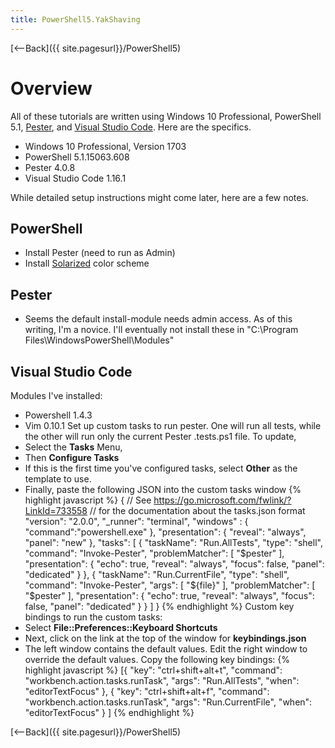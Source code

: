 ```yaml
---
title: PowerShell5.YakShaving
---
```

[<--Back]({{ site.pagesurl}}/PowerShell5)
# Overview
All of these tutorials are written using Windows 10 Professional, PowerShell 5.1, [Pester](https://github.com/pester/Pester), and [Visual Studio Code](https://code.visualstudio.com/download). Here are the specifics.
* Windows 10 Professional, Version 1703
* PowerShell 5.1.15063.608
* Pester 4.0.8
* Visual Studio Code 1.16.1

While detailed setup instructions might come later, here are a few notes.

## PowerShell
* Install Pester (need to run as Admin)
* Install [Solarized](https://github.com/neilpa/cmd-colors-solarized) color scheme

## Pester
* Seems the default install-module needs admin access. As of this writing, I'm a novice. I'll eventually not install these in "C:\Program Files\WindowsPowerShell\Modules"

## Visual Studio Code
Modules I've installed:
* Powershell 1.4.3
* Vim 0.10.1
Set up custom tasks to run pester. One will run all tests, while the other will run only the current Pester .tests.ps1 file. To update, 
* Select the **Tasks** Menu, 
* Then **Configure Tasks**
* If this is the first time you've configured tasks, select **Other** as the template to use. 
* Finally, paste the following JSON into the custom tasks window
{% highlight javascript %}
    {
        // See https://go.microsoft.com/fwlink/?LinkId=733558
        // for the documentation about the tasks.json format
        "version": "2.0.0",
        "_runner": "terminal",
        "windows" : {
            "command":"powershell.exe"
        },
        "presentation": {
            "reveal": "always",
            "panel": "new"
        },
        "tasks": [
            {
                "taskName": "Run.AllTests",
                "type": "shell",
                "command": "Invoke-Pester",
                "problemMatcher": [
                    "$pester"
                ],
                "presentation": {
                    "echo": true,
                    "reveal": "always",
                    "focus": false,
                    "panel": "dedicated"
                }
            },
            {
                "taskName": "Run.CurrentFile",
                "type": "shell",
                "command": "Invoke-Pester",
                "args": [
                    "${file}"
                ],
                "problemMatcher": [
                    "$pester"
                ],
                "presentation": {
                    "echo": true,
                    "reveal": "always",
                    "focus": false,
                    "panel": "dedicated"
                }
            }
        ]
    }
{% endhighlight %}
Custom key bindings to run the custom tasks:
* Select **File::Preferences::Keyboard Shortcuts**
* Next, click on the link at the top of the window for **keybindings.json**
* The left window contains the default values. Edit the right window to override the default values. Copy the following key bindings:
{% highlight javascript %}
    [{
        "key": "ctrl+shift+alt+t",
        "command": "workbench.action.tasks.runTask",
        "args": "Run.AllTests",
        "when": "editorTextFocus"
    },
    {
        "key": "ctrl+shift+alt+f",
        "command": "workbench.action.tasks.runTask",
        "args": "Run.CurrentFile",
        "when": "editorTextFocus"
    }
    ]
{% endhighlight %}

[<--Back]({{ site.pagesurl}}/PowerShell5)
